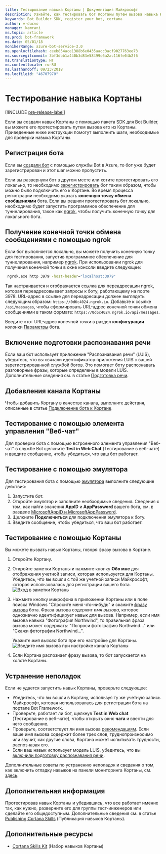 ```yaml
---
title: Тестирование навыка Кортаны | Документация Майкрософт
description: Узнайте, как тестировать бот Кортаны путем вызова навыка Кортаны.
keywords: Bot Builder SDK, register your bot, cortana
author: v-ducvo
manager: kamrani
ms.topic: article
ms.prod: bot-framework
ms.date: 05/01/18
monikerRange: azure-bot-service-3.0
ms.openlocfilehash: ceeb854ace1388b6e0435aacc3acf9027763ee73
ms.sourcegitcommit: 3bf3dbb1a440b3d83e58499c6a2ac116fe04b2f6
ms.translationtype: HT
ms.contentlocale: ru-RU
ms.lasthandoff: 09/23/2018
ms.locfileid: "46707970"
---
```

# <a name="test-a-cortana-skill"></a>Тестирование навыка Кортаны

[!INCLUDE [pre-release-label](includes/pre-release-label-v3.md)]
 
Если вы создали навык Кортаны с помощью пакета SDK для Bot Builder, вы можете его протестировать путем вызова его из Кортаны. Приведенные ниже инструкции помогут выполнить шаги, необходимые для проверки навыка Кортаны.

## <a name="register-your-bot"></a>Регистрация бота
Если вы [создали бот](~/bot-service-quickstart.md) с помощью службы Bot в Azure, то бот уже будет зарегистрирован и этот шаг можно пропустить.

Если вы развернули бот в другом месте или хотите протестировать его локально, то необходимо [зарегистрировать](bot-service-quickstart-registration.md) бот таким образом, чтобы можно было подключить его к Кортане. Во время процесса регистрации необходимо указать **конечную точку обмена сообщениями** бота. Если вы решили протестировать бот локально, необходимо будет запустить программное обеспечение для туннелирования, такое как [ngrok](http://ngrok.com), чтобы получить конечную точку для локального бота.

## <a name="get-messaging-endpoint-using-ngrok"></a>Получение конечной точки обмена сообщениями с помощью ngrok

Если бот выполняется локально, вы можете получить конечную точку для тестирования, запустив программное обеспечение для туннелирования, например [ngrok](https://ngrok.com). При использовании ngrok для получения конечной точки в окне консоли введите следующее: 

```cmd
 ngrok.exe http 3979 -host-header="localhost:3979"
``` 

Так настраивается и отображается ссылка для переадресации ngrok, которая переадресовывает запросы к боту, работающему на порте 3978. URL-адрес в ссылке для переадресации должен выглядеть следующим образом: `https://0d6c4024.ngrok.io`.  Добавьте к ссылке `/api/messages`, чтобы сформировать URL-адрес конечной точки обмена сообщениями в таком формате: `https://0d6c4024.ngrok.io/api/messages`. 

Введите этот URL-адрес конечной точки в раздел **конфигурации** колонки [Параметры](~/bot-service-manage-settings.md) бота.

## <a name="enable-speech-recognition-priming"></a>Включение подготовки распознавания речи
Если ваш бот использует приложение "Распознавания речи" (LUIS), убедитесь, что вы связали идентификатор приложения LUIS с вашей зарегистрированной службой ботов. Это помогает боту распознавать разговорные фразы, которые определены в модели LUIS. Дополнительные сведения см. в статье [Подготовка речи](~/bot-service-manage-speech-priming.md).

## <a name="add-the-cortana-channel"></a>Добавления канала Кортаны
Чтобы добавить Кортану в качестве канала, выполните действия, описанные в статье [Подключение бота к Кортане](bot-service-channel-connect-cortana.md).

## <a name="test-using-web-chat-control"></a>Тестирование с помощью элемента управления "Веб-чат"

Для проверки бота с помощью встроенного элемента управления "Веб-чат" в службе Bot щелкните **Test in Web Chat** (Тестирование в веб-чате) и введите сообщение, чтобы убедиться, что ваш бот работает.

## <a name="test-using-emulator"></a>Тестирование с помощью эмулятора

Для тестирования бота с помощью [эмулятора](~/bot-service-debug-emulator.md) выполните следующие действия:

1. Запустите бот.
2. Откройте эмулятор и заполните необходимые сведения. Сведения о том, как найти значения **AppID** и **AppPassword** вашего бота, см. в разделе [MicrosoftAppID и MicrosoftAppPassword](bot-service-manage-overview.md#microsoftappid-and-microsoftapppassword). 
3. Щелкните **Подключиться** для подключения эмулятора к боту.
4. Введите сообщение, чтобы убедиться, что ваш бот работает.

## <a name="test-using-cortana"></a>Тестирование с помощью Кортаны
Вы можете вызвать навык Кортаны, говоря фразу вызова в Кортане. 
1. Откройте Кортану.
2. Откройте заметки Кортаны и нажмите кнопку **Обо мне** для отображения учетной записи, которая используется для Кортаны. Убедитесь, что вы вошли с той же учетной записи Майкрософт, которая использовалась для регистрации вашего бота. 
   ![Вход в заметки Кортаны](~/media/cortana/cortana-notebook.png)
2. Нажмите кнопку микрофона в приложении Кортаны или в поле поиска Windows "Спросите меня что-нибудь" и скажите [фразу вызова][InvocationNameGuidelines] бота. Фраза вызова содержит *имя вызова*, которое однозначно идентифицирует навык для вызова. Например, если имя вызова навыка "Фотография Northwind", то правильная фраза вызова может содержать: "Попроси фотографию Northwind..." или "Скажи фотографии Northwind...".

   Укажите *имя вызова* бота при его настройке для Кортаны.
   ![Введите имя вызова при настройке канала Кортаны](~/media/cortana/cortana-invocation-name-callout.png)

3. Если Кортана распознает фразу вызова, то бот запускается на холсте Кортаны. 

## <a name="troubleshoot"></a>Устранение неполадок

Если не удается запустить навык Кортаны, проверьте следующее:
* Убедитесь, что вы вошли в Кортану, используя ту же учетную запись Майкрософт, которая использовалась для регистрации бота на портале Bot Framework.
* Проверьте, работает ли бот, щелкнув **Test in Web chat** (Тестирование в веб-чате), чтобы открыть окно **чата** и ввести для него сообщение.
* Проверьте, соответствует ли имя вызова [рекомендациям][InvocationNameGuidelines]. Если ваше имя вызова содержит более трех слов, труднопроизносимо или звучит, как другие слова, Кортана может испытывать трудности, распознавая его.
* Если ваш навык использует модель LUIS, убедитесь, что вы [включили подготовку распознавания речи](~/bot-service-manage-speech-priming.md).

Дополнительные советы по устранению неполадок и сведения о том, как включить отладку навыков на панели мониторинга Кортаны, см. [здесь][Cortana-TestBestPractice]. 


## <a name="next-steps"></a>Дополнительная информация

Протестировав навык Кортаны и убедившись, что все работает именно так, как нужно, разверните его для группы тест-инженеров или сделайте его общедоступным. Дополнительные сведения см. в статье [Publishing Cortana Skills][Cortana-Publish] (Публикация навыков Кортаны).

## <a name="additional-resources"></a>Дополнительные ресурсы
* [Cortana Skills Kit][CortanaGetStarted] (Набор навыков Кортаны)

[CortanaGetStarted]: /cortana/getstarted

[BFPortal]: https://dev.botframework.com/
[CortanaDevCenter]: https://developer.microsoft.com/en-us/cortana

[CortanaSpecificEntities]: https://aka.ms/lgvcto
[CortanaAuth]: https://aka.ms/vsdqcj

[InvocationNameGuidelines]: https://aka.ms/cortana-invocation-guidelines 


[Cortana-Debug]: https://aka.ms/cortana-enable-debug
[Cortana-TestBestPractice]: https://aka.ms/cortana-test-best-practice
[Cortana-Publish]: /cortana/skills/publish-skill

